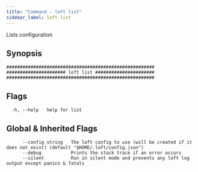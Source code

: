 ```yaml
---
title: "Command - loft list"
sidebar_label: loft list
---
```



Lists configuration

## Synopsis


```
#######################################################
###################### loft list ######################
#######################################################
```


## Flags

```
  -h, --help   help for list
```


## Global & Inherited Flags

```
      --config string   The loft config to use (will be created if it does not exist) (default "$HOME/.loft/config.json")
      --debug           Prints the stack trace if an error occurs
      --silent          Run in silent mode and prevents any loft log output except panics & fatals
```


